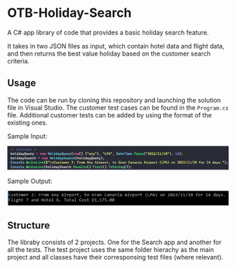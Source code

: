 # OTB-Holiday-Search
A C# app library of code that provides a basic holiday search feature.

It takes in two JSON files as input, which contain hotel data and flight data, and then returns the best value holiday based on the customer search criteria.

## Usage

The code can be run by cloning this repository and launching the solution file in Visual Studio. The customer test cases can be found in the `Program.cs` file. Additional customer tests can be added by using the format of the existing ones.

Sample Input:

![Sample Query](./images/sampleQuery.PNG)


Sample Output:

![Sample Query](./images/sampleResult.PNG)

## Structure

The libraby consists of 2 projects. One for the Search app and another for all the tests. The test project uses the same folder hierachy as the main project and all classes have their corresponsing test files (where relevant).
